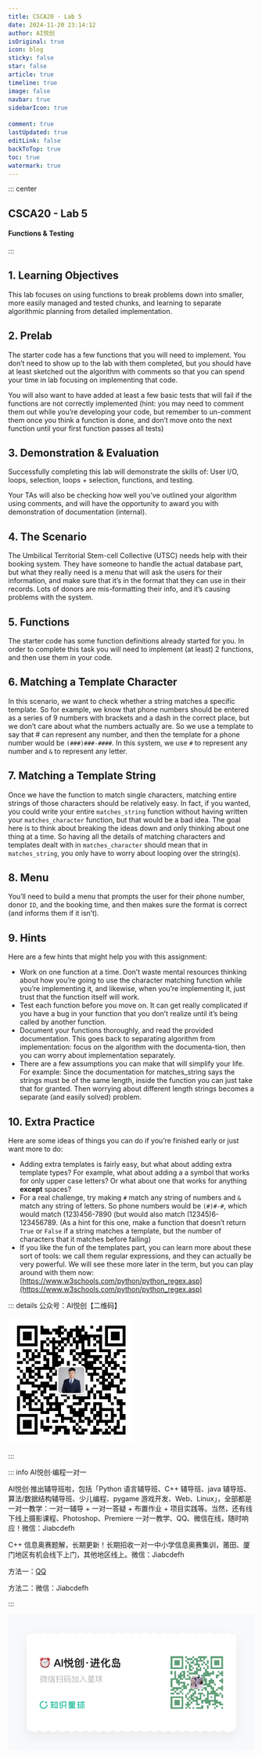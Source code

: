 ```yaml
---
title: CSCA20 - Lab 5
date: 2024-11-20 23:14:12
author: AI悦创
isOriginal: true
icon: blog
sticky: false
star: false
article: true
timeline: true
image: false
navbar: true
sidebarIcon: true

comment: true
lastUpdated: true 
editLink: false
backToTop: true
toc: true
watermark: true
---
```


::: center

## CSCA20 - Lab 5

#### Functions & Testing

:::

## 1. Learning Objectives

This lab focuses on using functions to break problems down into smaller, more easily managed and tested chunks, and learning to separate algorithmic planning from detailed implementation.

## 2. Prelab

The starter code has a few functions that you will need to implement. You don’t need to show up to the lab with them completed, but you should have at least sketched out the algorithm with comments so that you can spend your time in lab focusing on implementing that code.

You will also want to have added at least a few basic tests that will fail if the functions are not correctly implemented (hint: you may need to comment them out while you’re developing your code, but remember to un-comment them once you think a function is done, and don’t move onto the next function until your first function passes all tests)

## 3. Demonstration & Evaluation

Successfully completing this lab will demonstrate the skills of: User I/O, loops, selection, loops + selection, functions, and testing.

Your TAs will also be checking how well you’ve outlined your algorithm using comments, and will have the opportunity to award you with demonstration of documentation (internal).

## 4. The Scenario

The Umbilical Territorial Stem-cell Collective (UTSC) needs help with their booking system. They have someone to handle the actual database part, but what they really need is a menu that will ask the users for their information, and make sure that it’s in the format that they can use in their records. Lots of donors are mis-formatting their info, and it’s causing problems with the system.

## 5. Functions

The starter code has some function definitions already started for you. In order to complete this task you will need to implement (at least) 2 functions, and then use them in your code.

## 6. Matching a Template Character

In this scenario, we want to check whether a string matches a specific template. So for example, we know that phone numbers should be entered as a series of 9 numbers with brackets and a dash in the correct place, but we don’t care about what the numbers actually are. So we use a template to say that # can represent any number, and then the template for a phone number would be `(###)###-####`. In this system, we use `#` to represent any number and `&` to represent any letter.

## 7. Matching a Template String

Once we have the function to match single characters, matching entire strings of those characters should be relatively easy. In fact, if you wanted, you could write your entire `matches_string` function without having written your `matches_character` function, but that would be a bad idea. The goal here is to think about breaking the ideas down and only thinking about one thing at a time. So having all the details of matching characters and templates dealt with in `matches_character` should mean that in `matches_string`, you only have to worry about looping over the string(s).

## 8. Menu

You’ll need to build a menu that prompts the user for their phone number, donor `ID`, and the booking time, and then makes sure the format is correct (and informs them if it isn’t).

## 9. Hints

Here are a few hints that might help you with this assignment:

- Work on one function at a time. Don’t waste mental resources thinking about how you’re going to use the character matching function while you’re implementing it, and likewise, when you’re implementing it, just trust that the function itself will work.
- Test each function before you move on. It can get really complicated if you have a bug in your function that you don’t realize until it’s being called by another function.
- Document your functions thoroughly, and read the provided documentation. This goes back to separating algorithm from implementation: focus on the algorithm with the documenta-tion, then you can worry about implementation separately.
- There are a few assumptions you can make that will simplify your life. For example: Since the documentation for matches_string says the strings must be of the same length, inside the function you can just take that for granted. Then worrying about different length strings becomes a separate (and easily solved) problem.

## 10. Extra Practice

Here are some ideas of things you can do if you’re finished early or just want more to do:

- Adding extra templates is fairly easy, but what about adding extra template types? For example, what about adding a a symbol that works for only upper case letters? Or what about one that works for anything **except** spaces?
- For a real challenge, try making `#` match any string of numbers and `&` match any string of letters. So phone numbers would be `(#)#-#`, which would match (123)456-7890 (but would also match (12345)6-123456789. (As a hint for this one, make a function that doesn’t return `True` or `False` if a string matches a template, but the number of characters that it matches before failing)
- If you like the fun of the templates part, you can learn more about these sort of tools: we call them regular expressions, and they can actually be very powerful. We will see these more later in the term, but you can play around with them now: [https://www.w3schools.com/python/python_regex.asp](https://www.w3schools.com/python/python_regex.asp)







::: details 公众号：AI悦创【二维码】

![](/gzh.jpg)

:::

::: info AI悦创·编程一对一

AI悦创·推出辅导班啦，包括「Python 语言辅导班、C++ 辅导班、java 辅导班、算法/数据结构辅导班、少儿编程、pygame 游戏开发、Web、Linux」，全部都是一对一教学：一对一辅导 + 一对一答疑 + 布置作业 + 项目实践等。当然，还有线下线上摄影课程、Photoshop、Premiere 一对一教学、QQ、微信在线，随时响应！微信：Jiabcdefh

C++ 信息奥赛题解，长期更新！长期招收一对一中小学信息奥赛集训，莆田、厦门地区有机会线下上门，其他地区线上。微信：Jiabcdefh

方法一：[QQ](http://wpa.qq.com/msgrd?v=3&uin=1432803776&site=qq&menu=yes)

方法二：微信：Jiabcdefh

:::

![](/zsxq.jpg)



